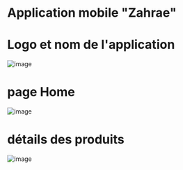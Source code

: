 # Application mobile "Zahrae"
# Logo et nom de l'application
![image](https://github.com/user-attachments/assets/fd8207a3-f120-4300-bf6b-9ecbdcd153fd)
# page Home 
![image](https://github.com/user-attachments/assets/a4ab1197-0a7a-4dc9-84c2-5e9363a5faa4)
# détails des produits
![image](https://github.com/user-attachments/assets/2bfe08e9-b78e-4f67-a33f-ca29e4d09484)

